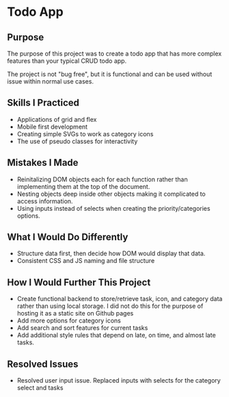 <h1>Todo App</h1>

<h2>Purpose</h2>
<p>The purpose of this project was to create a todo app that has more complex features than your typical CRUD todo app.</p>

<p>The project is not "bug free", but it is functional and can be used without issue within normal use cases.</p>

<h2>Skills I Practiced</h2>
<ul>
<li>Applications of grid and flex</li>
<li>Mobile first development</li>
<li>Creating simple SVGs to work as category icons</li>
<li>The use of pseudo classes for interactivity</li>
</ul>

<h2>Mistakes I Made</h2>

<ul>
<li>Reinitalizing DOM objects each for each function rather than implementing them at the top of the document.</li>
<li>Nesting objects deep inside other objects making it complicated to access information.</li>
<li>Using inputs instead of selects when creating the priority/categories options.</li>
</ul>

<h2>What I Would Do Differently</h2>

<ul>
<li>Structure data first, then decide how DOM would display that data.</li>
<li>Consistent CSS and JS naming and file structure</li>
</ul>

<h2>How I Would Further This Project</h2>

<ul>
<li>Create functional backend to store/retrieve task, icon, and category data rather than using local storage. I did not do this for the purpose of hosting it as a static site on Github pages</li>
<li>Add more options for category icons</li>
<li>Add search and sort features for current tasks</li>
<li>Add additional style rules that depend on late, on time, and almost late tasks.</li>
</ul>

<h2>Resolved Issues</h2>
<ul>
<li>Resolved user input issue. Replaced inputs with selects for the category select and tasks</li>
</ul>
